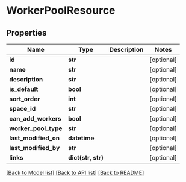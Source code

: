 # WorkerPoolResource

## Properties
Name | Type | Description | Notes
------------ | ------------- | ------------- | -------------
**id** | **str** |  | [optional] 
**name** | **str** |  | [optional] 
**description** | **str** |  | [optional] 
**is_default** | **bool** |  | [optional] 
**sort_order** | **int** |  | [optional] 
**space_id** | **str** |  | [optional] 
**can_add_workers** | **bool** |  | [optional] 
**worker_pool_type** | **str** |  | [optional] 
**last_modified_on** | **datetime** |  | [optional] 
**last_modified_by** | **str** |  | [optional] 
**links** | **dict(str, str)** |  | [optional] 

[[Back to Model list]](../README.md#documentation-for-models) [[Back to API list]](../README.md#documentation-for-api-endpoints) [[Back to README]](../README.md)

